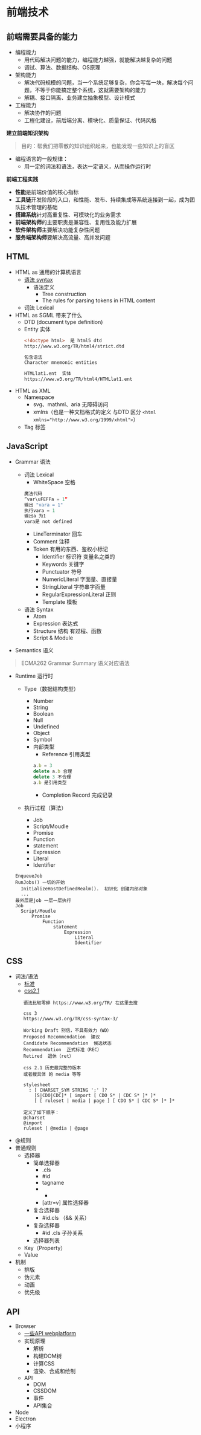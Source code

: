 
# 前端技术

## 前端需要具备的能力
- 编程能力
  - 用代码解决问题的能力，编程能力越强，就能解决越复杂的问题
  - 调试、算法、数据结构、OS原理
- 架构能力
  - 解决代码规模的问题，当一个系统足够复杂，你会写每一块，解决每个问题，不等于你能搞定整个系统，这就需要架构的能力
  - 解耦、接口隔离、业务建立抽象模型、设计模式
- 工程能力
  - 解决协作的问题
  - 工程化建设，前后端分离、模块化、质量保证、代码风格

**建立前端知识架构**
> 目的：帮我们把零散的知识组织起来，也能发现一些知识上的盲区
- 编程语言的一般规律：
  - 用一定的词法和语法，表达一定语义，从而操作运行时

**前端工程实践**
- **性能**是前端价值的核心指标
- **工具链**开发阶段的入口，和性能、发布、持续集成等系统连接到一起，成为团队技术管理的基础
- **搭建系统**针对高重复性、可模块化的业务需求
- **前端架构师**的主要职责是兼容性、复用性及能力扩展
- **软件架构师**主要解决功能复杂性问题
- **服务端架构师**要解决高流量、高并发问题


## HTML
- HTML as 通用的计算机语言
  - [语法 syntax](https://html.spec.whatwg.org/multipage/#toc-syntax)
    - 语法定义
      - Tree construction 
      - The rules for parsing tokens in HTML content
  - 词法 Lexical
- HTML as SGML 带来了什么
  - DTD (document type definition)
  - Entity 实体
    ``` html
    <!doctype html>  是 html5 dtd 
    http://www.w3.org/TR/html4/strict.dtd
    
    包含语法
    Character mnemonic entities

    HTMLlat1.ent  实体
    https://www.w3.org/TR/html4/HTMLlat1.ent
    ```
- HTML as XML
  - Namespace
    - svg、mathml、aria 无障碍访问
    - xmlns（也是一种文档格式的定义 与DTD 区分 `<html xmlns="http://www.w3.org/1999/xhtml">`）
  - Tag 标签

## JavaScript

- Grammar 语法
  - 词法 Lexical
    - WhiteSpace 空格
    ```javascript
    魔法代码
    ”var\uFEFFa = 1“
    输出 "var﻿a = 1"
    执行var﻿a = 1 
    输出a 为1
    vara是 not defined
    ```
    - LineTerminator 回车
    - Comment 注释
    - Token 有用的东西、鉴权小标记
      - Identifier  标识符  变量名之类的
      - Keywords 关键字
      - Punctuator 符号
      - NumericLiteral 字面量、直接量
      - StringLiteral 字符串字面量
      - RegularExpressionLiteral 正则
      - Template 模板
  - 语法 Syntax
    - Atom 
    - Expression 表达式
    - Structure 结构 有过程、函数
    - Script & Module
    

- Semantics 语义
> ECMA262 Grammar Summary 语义对应语法

- Runtime 运行时
  - Type（数据结构类型）
    - Number
    - String
    - Boolean
    - Null
    - Undefined
    - Object
    - Symbol
    - 内部类型
    	- Reference  引用类型
      ```javascript
      a.b = 3
      delete a.b 合理
      delete 3 不合理
      a.b 是引用类型
      ```
    	- Completion Record 完成记录
	
  - 执行过程（算法）
  	- Job
  	- Script/Moudle
  	- Promise
  	- Function
  	- statement
  	- Expression
  	- Literal
  	- Identifier
  ```text
  EnqueueJob 
  RunJobs() 一切的开始
    InitializeHostDefinedRealm().  初识化 创建内部对象
    ...
  最外层是job 一层一层执行
  Job
  	Script/Moudle
  		Promise
  			Function
  				statement
  					Expression
  						Literal
  						Identifier
  ```

## CSS

-  词法/语法
   -  [标准](https://www.w3.org/TR/)
   -  [css2.1](https://www.w3.org/TR/CSS21/grammar.html#grammar)
   ```text
      语法比较零碎 https://www.w3.org/TR/ 在这里去搜

      css 3
      https://www.w3.org/TR/css-syntax-3/

      Working Draft 别信，不具有效力（WD）
      Proposed Recommendation  建议
      Candidate Recommendation  候选状态
      Recommendation  正式标准（REC）
      Retired  退休（ret）

      css 2.1 历史最完整的版本
      或者搜具体 的 media 等等
      
      stylesheet
        : [ CHARSET_SYM STRING ';' ]?
          [S|CDO|CDC]* [ import [ CDO S* | CDC S* ]* ]*
          [ [ ruleset | media | page ] [ CDO S* | CDC S* ]* ]*

      定义了如下顺序：
      @charset
      @import
      ruleset | @media | @page﻿﻿
   ```
-  @规则
-  普通规则
   -  选择器
      -  简单选择器
         -  .cls
         -  #id
         -  tagname
         -  *
         -  [attr=v] 属性选择器
      -  复合选择器
         -  #id.cls （&& 关系）
      -  复杂选择器
         -  #id .cls 子孙关系
      -  选择器列表
   -  Key（Property）
   -  Value
-  机制
   -  排版
   -  伪元素
   -  动画
   -  优先级

## API

- Browser
  - [一些API webplatform](https://webplatform.github.io/docs/)
  - 实现原理
    - 解析
    - 构建DOM树
    - 计算CSS
    - 渲染、合成和绘制
  - API
    - DOM
    - CSSDOM
    - 事件
    - API集合
- Node
- Electron
- 小程序
